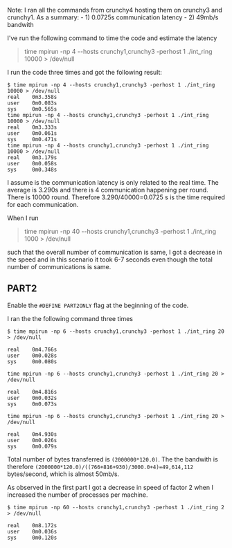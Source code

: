 Note: I ran all the commands from crunchy4 hosting them on crunchy3 and crunchy1. As a summary:
    - 1) 0.0725s communication latency
    - 2) 49mb/s bandwith

I've run the following command to time the code and estimate the latency
> time mpirun -np 4 --hosts crunchy1,crunchy3 -perhost 1 ./int_ring 10000 > /dev/null

I run the code three times and got the following result:
```
$ time mpirun -np 4 --hosts crunchy1,crunchy3 -perhost 1 ./int_ring 10000 > /dev/null
real	0m3.358s
user	0m0.083s
sys	    0m0.565s
time mpirun -np 4 --hosts crunchy1,crunchy3 -perhost 1 ./int_ring 10000 > /dev/null
real	0m3.333s
user	0m0.061s
sys	    0m0.471s
time mpirun -np 4 --hosts crunchy1,crunchy3 -perhost 1 ./int_ring 10000 > /dev/null
real	0m3.179s
user	0m0.058s
sys	    0m0.348s
```

I assume is the communication latency is only related to the real time. The average is 3.290s and there is 4 communication happening per round. There is 10000 round. Therefore 3.290/40000=0.0725 s is the time required for each communication.

When I run

> time mpirun -np 40 --hosts crunchy1,crunchy3 -perhost 1 ./int_ring 1000 > /dev/null

such that the overall number of communication is same, I got a decrease in the speed and in this scenario it took 6-7 seconds even though the total number of communications is same.

## PART2
Enable the `#DEFINE PART2ONLY` flag at the beginning of the code.

I ran the the following command three times

```
$ time mpirun -np 6 --hosts crunchy1,crunchy3 -perhost 1 ./int_ring 20 > /dev/null

real	0m4.766s
user	0m0.028s
sys	    0m0.080s

time mpirun -np 6 --hosts crunchy1,crunchy3 -perhost 1 ./int_ring 20 > /dev/null

real	0m4.816s
user	0m0.032s
sys	    0m0.073s

time mpirun -np 6 --hosts crunchy1,crunchy3 -perhost 1 ./int_ring 20 > /dev/null

real	0m4.930s
user	0m0.026s
sys	    0m0.079s 
```

Total number of bytes transferred is `(2000000*120.0)`. The the bandwith is therefore `(2000000*120.0)/((766+816+930)/3000.0+4)=49,614,112` bytes/second, which is almost 50mb/s.

As observed in the first part I got a decrease in speed of factor 2 when I increased the number of processes per machine.

```
$ time mpirun -np 60 --hosts crunchy1,crunchy3 -perhost 1 ./int_ring 2 > /dev/null

real	0m8.172s
user	0m0.036s
sys	    0m0.120s
```
